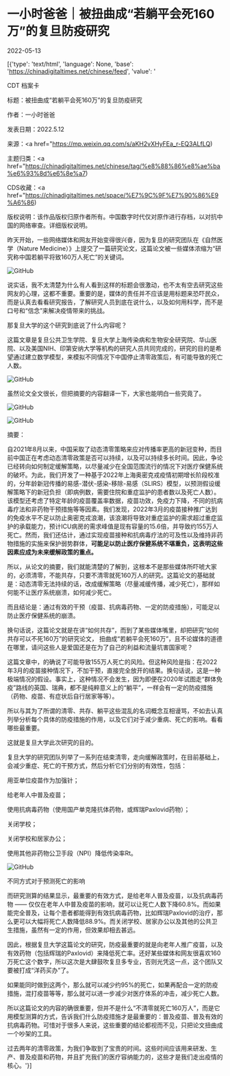 # 一小时爸爸｜被扭曲成“若躺平会死160万”的复旦防疫研究

2022-05-13

[{'type': 'text/html', 'language': None, 'base': 'https://chinadigitaltimes.net/chinese/feed', 'value': '

CDT 档案卡

标题：被扭曲成“若躺平会死160万”的复旦防疫研究

作者：一小时爸爸

发表日期：2022.5.12

来源：<a href="https://mp.weixin.qq.com/s/aKH2vXHyFEa_r-EQ3ALfLQ)

主题归类：<a href="https://chinadigitaltimes.net/chinese/tag/%e8%88%86%e8%ae%ba%e6%93%8d%e6%8e%a7)

CDS收藏：<a href="https://chinadigitaltimes.net/space/%E7%9C%9F%E7%90%86%E9%A6%86)

版权说明：该作品版权归原作者所有。中国数字时代仅对原作进行存档，以对抗中国的网络审查。详细版权说明。





昨天开始，一些网络媒体和网友开始变得很兴奋，因为复旦的研究团队在《自然医学（Nature Medicine）》上提交了一篇研究论文，这篇论文被一些媒体浓缩为“研究称中国若躺平将致160万人死亡”的关键词。

![GitHub](https://chinadigitaltimes.net/chinese/files/2022/05/post-681267-627e2db8e2d04.png)

说实话，我不太清楚为什么有人看到这样的标题会很激动，也不太有空去研究这些网友的心理，这都不重要。重要的是，媒体的责任并不应该是用标题来恐吓民众，而是认真去看看研究报告，了解研究人员到底在说什么，以及如何用科学，而不是口号和“信念”来解决疫情带来的挑战。

那复旦大学的这个研究到底说了什么内容呢？

这篇文章是复旦公共卫生学院、复旦大学上海传染病和生物安全研究院、华山医院、以及美国NIH、印第安纳大学等机构的研究人员共同完成的，研究的目的是希望通过建立数学模型，来模拟不同情况下中国停止清零政策后，有可能导致的死亡人数。

![GitHub](https://chinadigitaltimes.net/chinese/files/2022/05/post-681267-627e2dbb3a553.png)

虽然论文全文很长，但把摘要的内容翻译一下，大家也能明白一些究竟了。

![GitHub](https://chinadigitaltimes.net/chinese/files/2022/05/post-681267-627e2dbddaaf9.png)

![GitHub](https://chinadigitaltimes.net/chinese/files/2022/05/post-681267-627e2dbf933c5.png)

摘要：

自2021年8月以来，中国采取了动态清零策略来应对传播率更高的新冠变种，而目前中国正在考虑动态清零政策是否可以持续，以及可以持续多长时间。因此，争论已经转向如何制定缓解策略，以尽量减少在全国范围流行的情况下对医疗保健系统的破坏。为此，我们开发了一种基于2022年上海奥密克戎疫情初期增长阶段校准的，分年龄新冠传播的易感-潜伏-感染-移除-易感（SLIRS）模型，以预测假设缓解策略下的新冠负担（即病例数，需要住院和重症监护的患者数以及死亡人数）。该模型还考虑了特定年龄的疫苗覆盖率数据，疫苗功效，免疫力下降，不同的抗病毒疗法和非药物干预措施等等因素。我们发现，2022年3月的疫苗接种推广达到的免疫水平不足以防止奥密克戎浪潮，该浪潮将导致对重症监护的需求超过重症监护的承载能力，预计ICU病房的需求峰值是现有容量的15.6倍，并导致约155万人死亡。然而，我们还估计，通过实现疫苗接种和抗病毒疗法的可及性以及维持非药物措施的实施来保护弱势群体，**可能足以防止医疗保健系统不堪重负，这表明这些因素应成为未来缓解政策的重点。**

所以，从论文的摘要，我们就能清楚的了解到，这根本不是那些媒体所吓唬大家的，必须清零，不能共存，只要不清零就死160万人的研究。这篇论文的基础就是：动态清零无法持续的话，改成缓解策略（尽量减缓传播，减少死亡），那样如何能不让医疗系统崩溃，如何减少死亡。

而且结论是：通过有效的干预（疫苗、抗病毒药物、一定的防疫措施），可能足以防止医疗保健系统的崩溃。

换句话说，这篇论文就是在讲“如何共存”，而到了某些媒体嘴里，却把研究“如何共存可以不死160万”的研究论文， 扭曲成“若躺平会死160万”，且不论媒体的道德在哪里，请问这些人是爱国还是在为了自己的利益和流量坑害国家呢？

这篇文章中，的确说了可能导致155万人死亡的风险。但这种风险是指：在2022年3月的疫苗接种情况下，不加干预，直接完全放开的结果。换句话说，这是一种极端情况的假设。事实上，这种情况不会发生，因为即便在2020年试图走“群体免疫”路线的英国、瑞典，都不是纯粹意义上的“躺平”，一样会有一定的防疫措施（药物、疫苗、有症状后自行居家等等）。

所以与其为了所谓的清零、共存、躺平这些混乱的名词概念互相谩骂，不如去认真列举分析每个具体的防疫措施的作用，以及它们对于减少重病、死亡的影响。看看哪些最重要。

这就是复旦大学此次研究的目的。

复旦大学的研究团队列举了一系列在结束清零，走向缓解政策时，在目前基础上，会减少重症、死亡的干预方式，然后分析它们分别的有效性，包括：





用亚单位疫苗作为加强针；





给老年人中普及疫苗；





使用抗病毒药物（使用国产单克隆抗体药物，或辉瑞Paxlovid药物）；





关闭学校；





关闭学校和居家办公；





使用其他非药物公卫手段（NPI）降低传染率Rt。





![GitHub](https://chinadigitaltimes.net/chinese/files/2022/05/post-681267-627e2dc14a1a1.png)

不同方式对于预测死亡的影响

而研究测算的结果显示，最重要的有效方式，是给老年人普及疫苗，以及抗病毒药物 —— 仅仅在老年人中普及疫苗的影响，就可以让死亡人数下降60.8%。而如果能完全普及，让每个患者都能得到有效抗病毒药物，比如辉瑞Paxlovid的治疗，那么更可以大幅将死亡人数降低88.9%。而关闭学校、居家办公以及其他的公共卫生措施，虽然有一定的作用，但效果却相去甚远。

因此，根据复旦大学这篇论文的研究，防疫最重要的就是向老年人推广疫苗，以及有效药物（包括辉瑞的Paxlovid）来降低死亡率。还好某些媒体和网友很喜欢160万死亡这个数字，所以这次是大肆鼓吹复旦多专业，否则光凭这一点，这个团队又要被打成“洋药买办”了。

如果能同时做到这两个，那么就可以减少约95%的死亡，如果再配合一定的防疫措施，混打疫苗等等，那么就可以进一步减少对医疗体系的冲击，减少死亡人数。

所以这篇论文的内容的确很重要，但并不是什么“不清零就死亡160万人”，而是它用模型测算的方式，告诉我们什么防疫措施才是最重要的：普及疫苗、普及有效的抗病毒药物。可惜对于很多人来说，这些重要的结论都视而不见，只把论文扭曲成一个吵架的工具。

过去两年的清零政策，为我们争取到了宝贵的时间。这些时间应该用来研发、生产、普及疫苗和药物，并且扩充我们的医疗容纳能力的，这些才是我们走出疫情的核心。'}]
